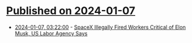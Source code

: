 # [Published on 2024-01-07](index.md)

* [2024-01-07, 03:22:00](https://soylentnews.org/article.pl?sid=24/01/06/0144245&from=rss) - [SpaceX Illegally Fired Workers Critical of Elon Musk, US Labor Agency Says](https://soylentnews.org/article.pl?sid=24/01/06/0144245&from=rss)
